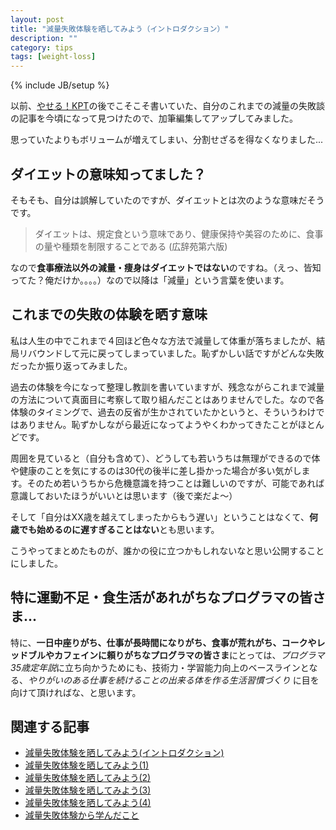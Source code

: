 ```yaml
---
layout: post
title: "減量失敗体験を晒してみよう（イントロダクション）"
description: ""
category: tips
tags: [weight-loss]
---
```

{% include JB/setup %}

以前、[やせる！KPT](http://giantech.jp/2014/08/29/yaseru-kpt/)の後でこそこそ書いていた、自分のこれまでの減量の失敗談の記事を今頃になって見つけたので、加筆編集してアップしてみました。

思っていたよりもボリュームが増えてしまい、分割せざるを得なくなりました...

## ダイエットの意味知ってました？

そもそも、自分は誤解していたのですが、ダイエットとは次のような意味だそうです。

> ダイエットは、規定食という意味であり、健康保持や美容のために、食事の量や種類を制限することである
(広辞苑第六版)

なので**食事療法以外の減量・痩身はダイエットではない**のですね。（えっ、皆知ってた？俺だけか。。。。）なので以降は「減量」という言葉を使います。

## これまでの失敗の体験を晒す意味

私は人生の中でこれまで４回ほど色々な方法で減量して体重が落ちましたが、結局リバウンドして元に戻ってしまっていました。恥ずかしい話ですがどんな失敗だったか振り返ってみました。

過去の体験を今になって整理し教訓を書いていますが、残念ながらこれまで減量の方法について真面目に考察して取り組んだことはありませんでした。なので各体験のタイミングで、過去の反省が生かされていたかというと、そういうわけではありません。恥ずかしながら最近になってようやくわかってきたことがほとんどです。

周囲を見ていると（自分も含めて）、どうしても若いうちは無理ができるので体や健康のことを気にするのは30代の後半に差し掛かった場合が多い気がします。そのため若いうちから危機意識を持つことは難しいのですが、可能であれば意識しておいたほうがいいとは思います（後で楽だよ〜）

そして「自分はXX歳を越えてしまったからもう遅い」ということはなくて、**何歳でも始めるのに遅すぎることはない**とも思います。

こうやってまとめたものが、誰かの役に立つかもしれないなと思い公開することにしました。

## 特に運動不足・食生活があれがちなプログラマの皆さま...

特に、**一日中座りがち、仕事が長時間になりがち、食事が荒れがち、コークやレッドブルやカフェインに頼りがちなプログラマの皆さま**にとっては、*プログラマ35歳定年説*に立ち向かうためにも、技術力・学習能力向上のベースラインとなる、*やりがいのある仕事を続けることの出来る体を作る生活習慣づくり* に目を向けて頂ければな、と思います。

## 関連する記事

* [減量失敗体験を晒してみよう(イントロダクション)](../failure-experiences-of-weight-loss/)
* [減量失敗体験を晒してみよう(1)](../failure-experiences-of-weight-loss-1/)
* [減量失敗体験を晒してみよう(2)](../failure-experiences-of-weight-loss-2/)
* [減量失敗体験を晒してみよう(3)](../failure-experiences-of-weight-loss-3/)
* [減量失敗体験を晒してみよう(4)](../failure-experiences-of-weight-loss-4/)
* [減量失敗体験から学んだこと](../failure-experiences-of-weight-loss-retro/)
